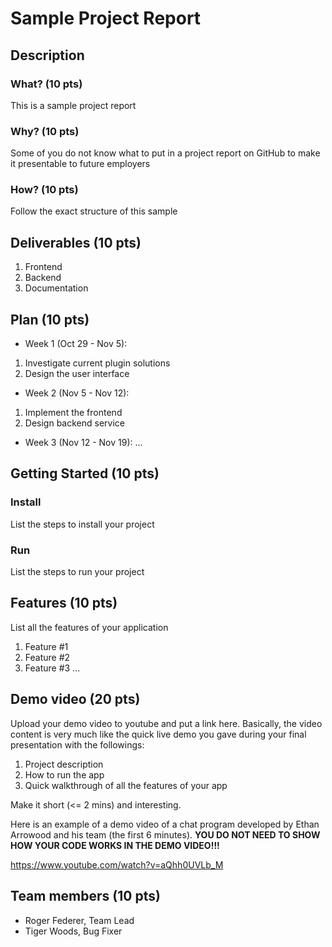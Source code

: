 # Sample Project Report

## Description
### What? (10 pts)

This is a sample project report

### Why? (10 pts)

Some of you do not know what to put in a project report on GitHub to make it presentable to future employers

### How? (10 pts)

Follow the exact structure of this sample

## Deliverables (10 pts)

1. Frontend
2. Backend 
3. Documentation 

## Plan (10 pts)

* Week 1 (Oct 29 - Nov 5):

1. Investigate current plugin solutions
2. Design the user interface

* Week 2 (Nov 5 - Nov 12):

1. Implement the frontend
2. Design backend service

* Week 3 (Nov 12 - Nov 19):
...

## Getting Started (10 pts)
### Install
List the steps to install your project
### Run
List the steps to run your project

## Features (10 pts)
List all the features of your application
1. Feature #1
2. Feature #2
3. Feature #3 
...

## Demo video (20 pts)

Upload your demo video to youtube and put a link here. Basically, the video content is very much like the quick live demo you gave during your final presentation with the followings:
1. Project description
2. How to run the app
3. Quick walkthrough of all the features of your app

Make it short (<= 2 mins) and interesting.

Here is an example of a demo video of a chat program developed by Ethan Arrowood and his team (the first 6 minutes). **YOU DO NOT NEED TO SHOW HOW YOUR CODE WORKS IN THE DEMO VIDEO!!!**

https://www.youtube.com/watch?v=aQhh0UVLb_M

## Team members (10 pts)

* Roger Federer, Team Lead
* Tiger Woods, Bug Fixer

